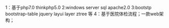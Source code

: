 1：基于php7.0 thinkphp5.0
2:windows server sql apache2.0
3:bootstp bootstrap-table jquery layui layer ztree 等
4：基于医院体检流程；一款web架构；
